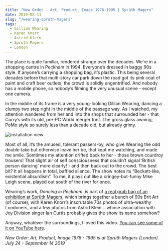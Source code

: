 ```yaml
---
title: "New Order - Art, Product, Image 1976-1995 | Sprüth Magers"
date: 2019-08-11
slug: "/wearing-spruth-magers"
tags:
  - Gillian Wearing
  - Karen Knorr
  - Astrid Klein
  - Sprüth Magers
  - London
---
```


The place is quite familiar, rendered strange over the decades. We’re in a shopping centre in Peckham in 1994. Everyone’s dressed in baggy 90s style. If anyone’s carrying a shopping bag, it’s plastic. This being several decades before that multi-story car park down the road got its pink coat of paint and craft beer outlets, the crowd is solidly ungentrified. And nobody has a mobile phone, so nobody’s filming the very unusual scene - except one camera.

In the middle of its frame is a very young-looking Gillian Wearing, dancing a clumpy two step right in the middle of the passage way. As I watched, my attention wandered from her and into the shops that surrounded her - that Curry’s with its old, pre-PC World merger font. The gross glass awning, PoMo style so surely less than a decade old, but already grimy.

![installation view](/wearing-spruth-magers-1.jpg)

Most of all, it’s the amused, tolerant passers-by, who give Wearing the odd double take but otherwise leave her be, that kept me watching, and made me smile. Somtimes my attention drifted back to her - those brown courdroy trousers! That slight air of self consciousness that couldn’t signal ‘British person dancing’ more clearly! - and then back out to the crowd. The best bit? It all happens in total, baffled silence. The show notes its “Beckett-like, existential absurdism”. To me, it plays out like a cringey-but-funny Mike Leigh scene, played out south of the river for once.

Wearing’s work, *Dancing in Peckham*, is part of [a real grab bag of an exhibition at Sprüth Magers](http://www.spruethmagers.com/pdf.php?active=exhibitions&nr=504&rotz=press), which brings together a bunch of 90s Brit Art (of course), with Karen Knorr’s inscrutable 70s photos of ultra-wealthy Londoners, and a few photos from Astrid Klein… whose association with Joy Division singer Ian Curtis probably gives the show its name somehow?

Anyway, whatever the surroundings, I loved this video.  [You can see some of it on YouTube here](https://www.youtube.com/watch?v=lQqZj7DhRzQ).

*New Order: Art, Product, Image 1976 - 1995 is at Sprüth Magers (London). July 24 - September 14 2019*
